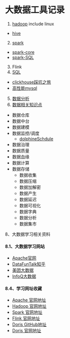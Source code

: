 #  大数据工具记录
1. [hadoop](https://github.com/lingithublearn/bigdata-tools/blob/main/hadoop.md) include linux
  - [hive](https://github.com/lingithublearn/bigdata-tools/blob/main/hadoop/hive.md)
2. [spark](https://github.com/lingithublearn/bigdata-tools/blob/main/spark.md)
 - [spark-core](https://github.com/lingithublearn/bigdata-tools/blob/main/spark/spark-core.md)
 - [spark-SQL](https://github.com/lingithublearn/bigdata-tools/blob/main/spark/spark-SQL.md)
3. Flink
4. [SQL](https://github.com/lingithublearn/bigdata-tools/blob/main/SQL.md)
  - [clickhouse踩坑之旅](https://github.com/lingithublearn/bigdata-tools/blob/main/SQL/clickhouse%E8%B8%A9%E5%9D%91%E4%B9%8B%E6%97%85.md)
  - [高性能mysql](https://github.com/lingithublearn/bigdata-tools/blob/main/SQL/%E9%AB%98%E6%80%A7%E8%83%BDmysql.md)
5. [数据分析](https://github.com/lingithublearn/bigdata-tools/blob/main/%E6%95%B0%E6%8D%AE%E5%88%86%E6%9E%90/%E6%95%B0%E7%90%86%E7%BB%9F%E8%AE%A1.md)
6. [数据相关知识点](https://github.com/lingithublearn/bigdata-tools/blob/main/%E6%95%B0%E6%8D%AE%E5%88%86%E6%9E%90/data.md)
 - 数据仓库
 - 数据中台
 - 数据建模
 - 数据监控/调度
   - [dolphineSchdule](https://github.com/lingithublearn/bigdata-tools/blob/main/%E6%95%B0%E6%8D%AE%E7%AE%A1%E7%90%86%E7%B3%BB%E7%BB%9F/DolphinScheduler.md)
 - 数据治理
 - 数据质量
 - 数据血缘
 - 数据计算
 - 数据存储
    - 数据收集
    - 数据压缩
    - 数据加解密
    - 数据产生
    - 数据延迟
    - 数据可视化
    - 数据字典
    - 数据分析
    - 数据集市

 8、大数据学习相关资料
####  8.1、大数据学习网站
 * [Apache官网](http://www.apache.org/)
 * [DataFunTalk知乎](https://www.zhihu.com/org/datafuntalk/posts)
 * [美团大数据](https://tech.meituan.com/tags/%E5%A4%A7%E6%95%B0%E6%8D%AE.html)
 * [InfoQ大数据](https://www.infoq.cn/topic/bigdata)

#### 8.4、学习网址收藏
* [Apache 官网地址](https://www.apache.org/)
* [Hadoop 官网地址](http://hadoop.apache.org/)
* [Spark 官网地址](http://spark.apache.org/)
* [Flink 官网地址](http://flink.apache.org/)
* [Doris GitHub地址](https://github.com/apache/incubator-doris/wiki)
* [Doris 官网地址](http://doris.apache.org/master/zh-CN/)


